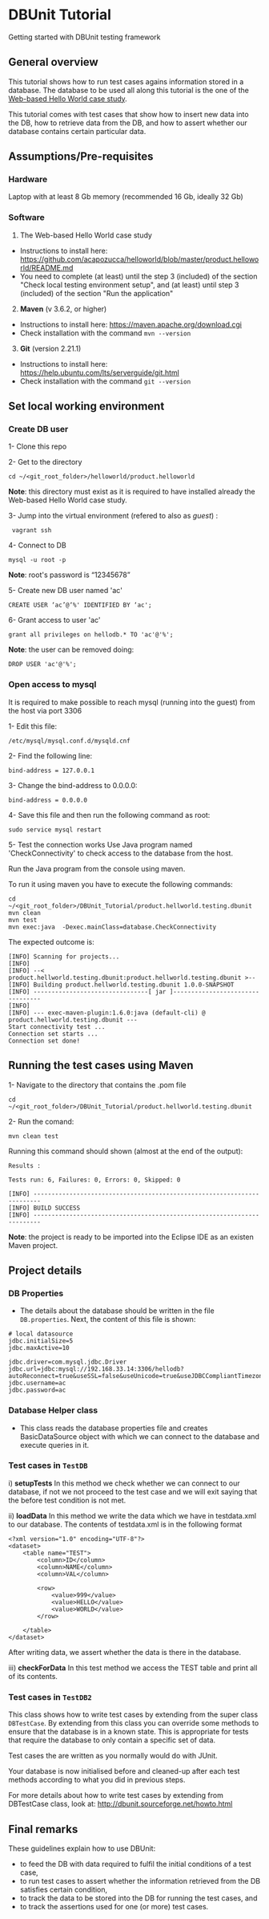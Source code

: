 # DBUnit Tutorial

Getting started with DBUnit testing framework


## General overview

This tutorial shows how to run test cases agains information stored in a database. The database to be used all along this tutorial is the one of the [Web-based Hello World case study](https://github.com/acapozucca/helloworld). 

This tutorial comes with test cases that show how to insert new data into the DB, how to retrieve data from the DB, and how to assert whether our database contains certain particular data.



## Assumptions/Pre-requisites

### Hardware
Laptop with at least 8 Gb memory (recommended 16 Gb, ideally 32 Gb)

### Software

1. The Web-based Hello World case study
* Instructions to install here: https://github.com/acapozucca/helloworld/blob/master/product.helloworld/README.md
* You need to complete (at least) until the step 3 (included) of the section 
"Check local testing environment setup", and
(at least) until step 3 (included) of the section
"Run the application"

2. **Maven** (v 3.6.2, or higher)
* Instructions to install here: https://maven.apache.org/download.cgi
* Check installation with the command `mvn --version`

3. **Git** (version 2.21.1)
* Instructions to install here: https://help.ubuntu.com/lts/serverguide/git.html
* Check installation with the command `git --version`






## Set local working environment


### Create DB user 

1- Clone this repo

2- Get to the directory

```
cd ~/<git_root_folder>/helloworld/product.helloworld
```

**Note**: this directory must exist as it is required to have installed already the Web-based Hello World case study.


3- Jump into the virtual environment (refered to also as *guest*) : 

```
 vagrant ssh
```

4- Connect to DB
```
mysql -u root -p 
```

**Note**:  root's password is “12345678”


5- Create new DB user named 'ac'
```
CREATE USER ‘ac’@‘%' IDENTIFIED BY ‘ac';
```

6- Grant access to user 'ac'
```
grant all privileges on hellodb.* TO 'ac'@'%';
```

**Note**: the user can be removed doing:
```
DROP USER 'ac'@'%';
```



### Open access to mysql 

It is required to make possible to reach mysql (running into the guest) from the host via port 3306

1- Edit this file:
```
/etc/mysql/mysql.conf.d/mysqld.cnf
```

2- Find the following line:
```
bind-address = 127.0.0.1
```

3- Change the bind-address to 0.0.0.0:
```
bind-address = 0.0.0.0
```

4- Save this file and then run the following command as root:
```
sudo service mysql restart
```


5- Test the connection works
Use Java program named 'CheckConnectivity' to check access to the database from the host.

Run the Java program from the console using maven.

To run it using maven you have to execute the following commands:
```
cd ~/<git_root_folder>/DBUnit_Tutorial/product.hellworld.testing.dbunit
mvn clean
mvn test
mvn exec:java  -Dexec.mainClass=database.CheckConnectivity
```


The expected outcome is:
```
[INFO] Scanning for projects...
[INFO] 
[INFO] --< product.hellworld.testing.dbunit:product.hellworld.testing.dbunit >--
[INFO] Building product.hellworld.testing.dbunit 1.0.0-SNAPSHOT
[INFO] --------------------------------[ jar ]---------------------------------
[INFO] 
[INFO] --- exec-maven-plugin:1.6.0:java (default-cli) @ product.hellworld.testing.dbunit ---
Start connectivity test ...
Connection set starts ...
Connection set done!
```




## Running the test cases using Maven

1- Navigate to the directory that contains the .pom file

```
cd ~/<git_root_folder>/DBUnit_Tutorial/product.hellworld.testing.dbunit
```

2- Run the comand:

```
mvn clean test
```

Running this command should shown (almost at the end of the output):

```
Results :

Tests run: 6, Failures: 0, Errors: 0, Skipped: 0

[INFO] ------------------------------------------------------------------------
[INFO] BUILD SUCCESS
[INFO] ------------------------------------------------------------------------

```

**Note**: the project is ready to be imported into the Eclipse IDE as an existen Maven project.


## Project details

### DB Properties
* The details about the database should be written in the file `DB.properties`. Next, the content of this file is shown:


```
# local datasource
jdbc.initialSize=5
jdbc.maxActive=10 

jdbc.driver=com.mysql.jdbc.Driver
jdbc.url=jdbc:mysql://192.168.33.14:3306/hellodb?autoReconnect=true&useSSL=false&useUnicode=true&useJDBCCompliantTimezoneShift=true&useLegacyDatetimeCode=false&serverTimezone=UTC
jdbc.username=ac
jdbc.password=ac
```



### Database Helper class

* This class reads the database properties file and creates BasicDataSource object with which we can connect to the database and execute queries in it.

### Test cases in `TestDB`

i) **setupTests**
In this method we check whether we can connect to our database, if not we not proceed to the test case and we will exit saying that the before test condition is not met.

ii) **loadData**
In this method we write the data which we have in testdata.xml to our database. The contents of testdata.xml is in the following format
```
<?xml version="1.0" encoding="UTF-8"?>
<dataset>
    <table name="TEST">
        <column>ID</column>
        <column>NAME</column>
        <column>VAL</column>

        <row>
            <value>999</value>
            <value>HELLO</value>
            <value>WORLD</value>
        </row>
      
    </table>
</dataset>
```
After writing data, we assert whether the data is there in the database.

iii) **checkForData**
In this test method we access the TEST table and print all of its contents.



### Test cases in `TestDB2`

This class shows how to write test cases by extending from the super class `DBTestCase`.
By extending from this class you can override some methods to ensure that the database is in a known state. This is appropriate for tests that require the database to only contain a specific set of data.

Test cases the are written as you normally would do with JUnit. 

Your database is now initialised before and cleaned-up after each test methods according to what you did in previous steps.

For more details about how to write test cases by extending from DBTestCase class, look at: http://dbunit.sourceforge.net/howto.html





## Final remarks

These guidelines explain how to use DBUnit:

- to feed the DB with data required to fulfil the initial conditions of a test case,
- to run test cases to assert whether the information retrieved from the DB satisfies certain condition, 
- to track the data to be stored into the DB for running the test cases, and
- to track the assertions used for one (or more) test cases. 


